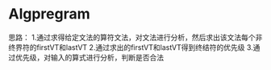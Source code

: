 # Algpregram
思路：
1.通过求得给定文法的算符文法，对文法进行分析，然后求出该文法每个非终界符的firstVT和lastVT
2.通过求出的firstVT和lastVT得到终结符的优先级
3.通过优先级，对输入的算式进行分析，判断是否合法
 
